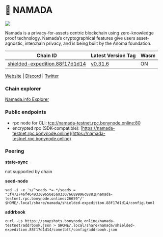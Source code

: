 # 🚀 NAMADA

![](https://services.kjnodes.com/assets/images/logos/namada.png)

Namada is a privacy-for-assets centric blockchain using zero-knowledge proof technology. Namada’s cryptographical features give users asset-agnostic, interchain privacy, and is being built by the Anoma foundation.

| Chain ID                                                                                    | Latest Version Tag                                              | Wasm |
| ------------------------------------------------------------------------------------------- | --------------------------------------------------------------- | ---- |
| [shielded-expedition.88f17d1d14](https://docs.namada.net/networks/testnets/testnet-history) | [v0.31.6](https://github.com/anoma/namada/releases/tag/v0.31.6) | ON   |

[Website](https://namada.net/) | [Discord](https://discord.com/invite/namada) | [Twitter](https://twitter.com/namada)

### Chain explorer <a href="#chain-explorer" id="chain-explorer"></a>

[Namada.info Explorer](https://namada.info/)

### Public endpoints <a href="#public-endpoints" id="public-endpoints"></a>

* rpc node for CLI: [tcp://namada-testnet.rpc.bonynode.online:80](tcp://namada-testnet.rpc.bonynode.online:80)
* encrypted rpc (SDK-compatible): [https://namada-testnet.rpc.bonynode.online](https://namada-testnet.rpc.bonynode.online)

### Peering <a href="#peering" id="peering"></a>

**state-sync**

not supported by chain

**seed-node**

```
sed -i -e 's/^seeds *=.*/seeds = "3f472746f46493309650e5a033076689996c8881@namada-testnet.rpc.bonynode.online:26659"/' $HOME/.local/share/namada/shielded-expedition.88f17d1d14/config.toml
```

**addrbook**

```
curl -Ls https://snapshots.bonynode.online/namada-testnet/addrbook.json > $HOME/.local/share/namada/shielded-expedition.88f17d1d14/cometbft/config/addrbook.json
```
